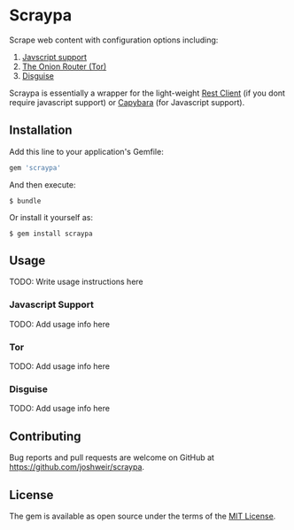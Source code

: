 # Scraypa

Scrape web content with configuration options including: 
 
1. [Javscript support](#javascript-support)
2. [The Onion Router (Tor)](#tor)
3. [Disguise](#disguise)

Scraypa is essentially a wrapper for the light-weight 
[Rest Client](https://github.com/rest-client/rest-client) (if you dont require javascript support)
 or [Capybara](https://github.com/teamcapybara/capybara) (for Javascript support). 

## Installation

Add this line to your application's Gemfile:

```ruby
gem 'scraypa'
```

And then execute:

    $ bundle

Or install it yourself as:

    $ gem install scraypa

## Usage

TODO: Write usage instructions here

### Javascript Support

TODO: Add usage info here

### Tor

TODO: Add usage info here

### Disguise

TODO: Add usage info here

## Contributing

Bug reports and pull requests are welcome on GitHub at https://github.com/joshweir/scraypa.


## License

The gem is available as open source under the terms of the [MIT License](http://opensource.org/licenses/MIT).

